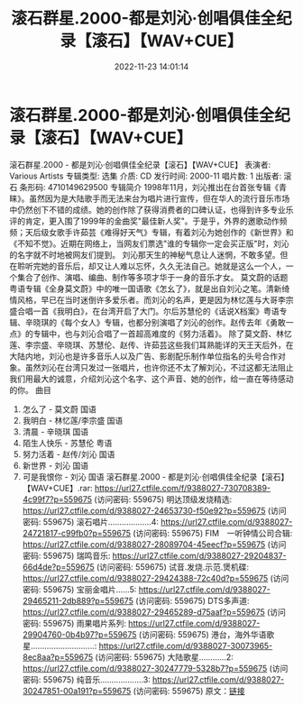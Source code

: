 ﻿---
title: 滚石群星.2000-都是刘沁·创唱俱佳全纪录【滚石】【WAV+CUE】
date: 2022-11-23 14:01:14
categories: WAV车载音乐、镜像
tags: 华语中文
---
# 滚石群星.2000-都是刘沁·创唱俱佳全纪录【滚石】【WAV+CUE】

滚石群星.2000 - 都是刘沁·创唱俱佳全纪录【滚石】【WAV+CUE】
表演者: Various Artists
专辑类型: 选集
介质: CD
发行时间: 2000-11
唱片数: 1
出版者: 滚石
条形码: 4710149629500
专辑简介
1998年11月，刘沁推出在台首张专辑《青睐》。虽然因为是大陆歌手而无法来台为唱片进行宣传，但在华人的流行音乐市场中仍然创下不错的成绩。她的创作除了获得消费者的口碑认证，也得到许多专业乐评的肯定，更入围了1999年的金曲奖"最佳新人奖"。于是乎，外界的邀歌动作频频；天后级女歌手许茹芸《难得好天气》专辑，有着刘沁为她创作的《新世界》和《不知不觉》。近期在网络上，当网友们票选"谁的专辑你一定会买正版"时，刘沁的名字就不时地被网友们提到。
刘沁那天生的神秘气息让人迷惘，不敢多望。但在聆听完她的音乐后，却又让人难以忘怀，久久无法自己。她就是这么一个人，一个集合了创作、演唱、编曲、制作等多项才华于一身的音乐才女。
莫文蔚的话题粤语专辑《全身莫文蔚》中的唯一国语歌《怎幺了》，就是出自刘沁之笔。清新绮情风格，早已在当时迷倒许多爱乐者。而刘沁的名声，更是因为林忆莲与大哥李宗盛合唱一首《我明白》，在台湾开启了大门。尔后苏慧伦的《话说X档案》粤语专辑、辛晓琪的《每个女人》专辑，也都分别演唱了刘沁的创作。赵传去年《勇敢一点》的专辑中，也与刘沁合唱了一首超高难度的《努力活着》。
除了莫文蔚、林忆莲、李宗盛、辛晓琪、苏慧伦、赵传、许茹芸这些我们耳熟能详的天王天后外，在大陆内地，刘沁也是许多音乐人以及广告、影剧配乐制作单位指名的头号合作对象。虽然刘沁在台湾只发过一张唱片，也许你还不太了解刘沁，不过这都无法阻止我们用最大的诚意，介绍刘沁这个名字、这个声音、她的创作，给一直在等待感动的你。
曲目
1. 怎么了 - 莫文蔚 国语
2. 我明白 - 林忆莲/李宗盛 国语
3. 清晨 - 辛晓琪 国语
4. 陌生人快乐 - 苏慧伦 粤语
5. 努力活着 - 赵传/刘沁 国语
6. 新世界 - 刘沁 国语
7. 可是我恨你 - 刘沁 国语
滚石群星.2000 - 都是刘沁·创唱俱佳全纪录【滚石】【WAV+CUE】.rar: https://url27.ctfile.com/f/9388027-730708389-4c99f7?p=559675
(访问密码: 559675)
明达顶级发烧精选: https://url27.ctfile.com/d/9388027-24653730-f50e92?p=559675
(访问密码: 559675)
滚石唱片...................4: https://url27.ctfile.com/d/9388027-24721817-c99fb0?p=559675
(访问密码: 559675)
FIM　一听钟情公司合辑: https://url27.ctfile.com/d/9388027-28089704-45eecf?p=559675
(访问密码: 559675)
瑞鸣音乐: https://url27.ctfile.com/d/9388027-29204837-66d4de?p=559675
(访问密码: 559675)
试音.发烧.示范.煲机碟: https://url27.ctfile.com/d/9388027-29424388-72c40d?p=559675
(访问密码: 559675)
宝丽金唱片......5: https://url27.ctfile.com/d/9388027-29465211-2db889?p=559675
(访问密码: 559675)
DTS多声道: https://url27.ctfile.com/d/9388027-29465289-d75aaf?p=559675
(访问密码: 559675)
雨果唱片系列: https://url27.ctfile.com/d/9388027-29904760-0b4b97?p=559675
(访问密码: 559675)
港台，海外华语歌星............................: https://url27.ctfile.com/d/9388027-30073965-8ec8aa?p=559675
(访问密码: 559675)
大陆歌星............2: https://url27.ctfile.com/d/9388027-30247779-5328b7?p=559675
(访问密码: 559675)
纯音乐...................3: https://url27.ctfile.com/d/9388027-30247851-00a191?p=559675
(访问密码: 559675)
原文：[链接](https://blog.sina.com.cn/s/blog_1647c7e76010310dt.html)